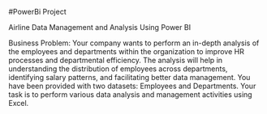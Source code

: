 #PowerBi Project

Airline Data Management and Analysis Using Power BI

Business Problem:
Your company wants to perform an in-depth analysis of the employees and departments within the organization to
improve HR processes and departmental efficiency. The analysis will help in understanding the distribution of employees
across departments, identifying salary patterns, and facilitating better data management. You have been provided with two
datasets: Employees and Departments. Your task is to perform various data analysis and management activities using
Excel.
